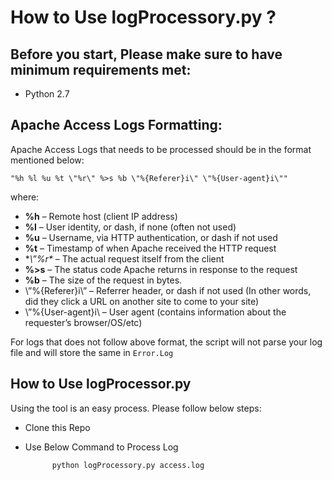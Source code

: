 # How to Use logProcessory.py ?

## Before you start, Please make sure to have minimum requirements met:

- Python 2.7

## Apache Access Logs Formatting:
Apache Access Logs that needs to be processed should be in the format mentioned below:

    "%h %l %u %t \"%r\" %>s %b \"%{Referer}i\" \"%{User-agent}i\""

where:
- **%h** – Remote host (client IP address)
- **%l** – User identity, or dash, if none (often not used)
- **%u** – Username, via HTTP authentication, or dash if not used
- **%t** – Timestamp of when Apache received the HTTP request
- **\”%r\** – The actual request itself from the client
- **%>s** – The status code Apache returns in response to the request
- **%b** – The size of the request in bytes.
- \”%{Referer}i\” – Referrer header, or dash if not used  (In other words, did they click a URL on another site to come to your site)
- \”%{User-agent}i\ – User agent (contains information about the requester’s browser/OS/etc)

For logs that does not follow above format, the script will not parse your log file and will store the same in `Error.Log`

## How to Use logProcessor.py
Using the tool is an easy process. Please follow below steps:
- Clone this Repo
- Use Below Command to Process Log

            python logProcessory.py access.log
